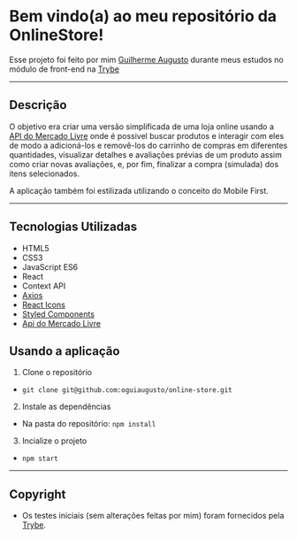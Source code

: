 # Bem vindo(a) ao meu repositório da OnlineStore!

Esse projeto foi feito por mim [Guilherme Augusto](https://github.com/oguiaugusto) durante meus estudos no módulo de front-end na [Trybe](https://www.betrybe.com/)

---

## Descrição

O objetivo era criar uma versão simplificada de uma loja online usando a [API do Mercado Livre](https://developers.mercadolivre.com.br/pt_br/api-docs-pt-br) onde é possivel buscar produtos e interagir com eles de modo a adicioná-los e removê-los do carrinho de compras em diferentes quantidades, visualizar detalhes e avaliações prévias de um produto assim como criar novas avaliações, e, por fim, finalizar a compra (simulada) dos itens selecionados.

A aplicação também foi estilizada utilizando o conceito do Mobile First.

---

## Tecnologias Utilizadas

  - HTML5
  - CSS3
  - JavaScript ES6
  - React
  - Context API
  - [Axios](https://axios-http.com/ptbr/docs/example)
  - [React Icons](https://react-icons.github.io/react-icons/)
  - [Styled Components](styled-components.com)
  - [Api do Mercado Livre](https://developers.mercadolivre.com.br/pt_br/api-docs-pt-br)

## Usando a aplicação

1. Clone o repositório
  * `git clone git@github.com:oguiaugusto/online-store.git`

2. Instale as dependências
  * Na pasta do repositório: `npm install`

3. Incialize o projeto
  * `npm start`

---

## Copyright

  - Os testes iniciais (sem alterações feitas por mim) foram fornecidos pela [Trybe](https://www.betrybe.com/).